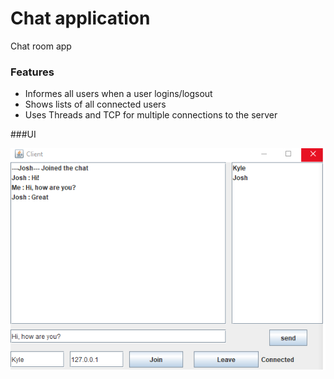 # Chat application

Chat room app

### Features
* Informes all users when a user logins/logsout
* Shows lists of all connected users 
* Uses Threads and TCP for multiple connections to the server

###UI

![alt text](chat1.png)
